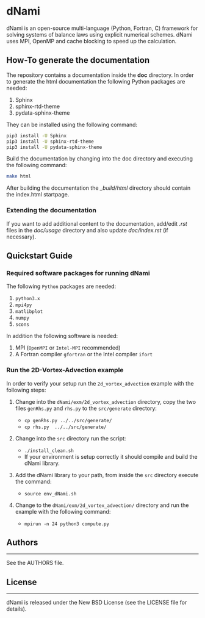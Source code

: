 # dNami
dNami is an open-source multi-language (Python, Fortran, C) framework for solving systems of balance laws using explicit numerical schemes. 
dNami uses MPI, OpenMP and cache blocking to speed up the calculation.

## How-To generate the documentation
The repository contains a documentation inside the **doc** directory.
In order to generate the html documentation the following Python packages are needed:
1. Sphinx
2. sphinx-rtd-theme
3. pydata-sphinx-theme

They can be installed using the following command:
```bash
pip3 install -U Sphinx
pip3 install -U sphinx-rtd-theme
pip3 install -U pydata-sphinx-theme
```

Build the documentation by changing into the doc directory and executing the following command:
```bash
make html
```
After building the documentation the *_build/html* directory should contain the index.html startpage.

### Extending the documentation

If you want to add additional content to the documentation, add/edit *.rst* files in the *doc/usage*
directory and also update *doc/index.rst* (if necessary). 

## Quickstart Guide

### Required software packages for running dNami
The following `Python` packages are needed:
1. `python3.x`
2. `mpi4py`
3. `matlibplot`
4. `numpy`
5. `scons` 

In addition the following software is needed:
1. MPI (`OpenMPI` or `Intel-MPI` recommended)
2. A Fortran compiler `gfortran` or the Intel compiler `ifort`

### Run the 2D-Vortex-Advection example
In order to verify your setup run the `2d_vortex_advection` example with
the following steps:

1. Change into the `dNami/exm/2d_vortex_advection` directory, copy the two files `genRhs.py` and `rhs.py` to the
`src/generate` directory:
     * `cp genRhs.py ../../src/generate/`
     * `cp rhs.py  ../../src/generate/`

2. Change into the `src` directory run the script: 
     * `./install_clean.sh`
     * If your environment is setup correctly it should compile and build the dNami library.

3. Add the dNami library to your path, from inside the `src` directory execute the command:
     * `source env_dNami.sh`

4. Change to the `dNami/exm/2d_vortex_advection/` directory and run the example with the
following command:
     * `mpirun -n 24 python3 compute.py` 


## Authors
-------
See the AUTHORS file.

## License
-------
dNami is released under the New BSD License (see the LICENSE file for details).

